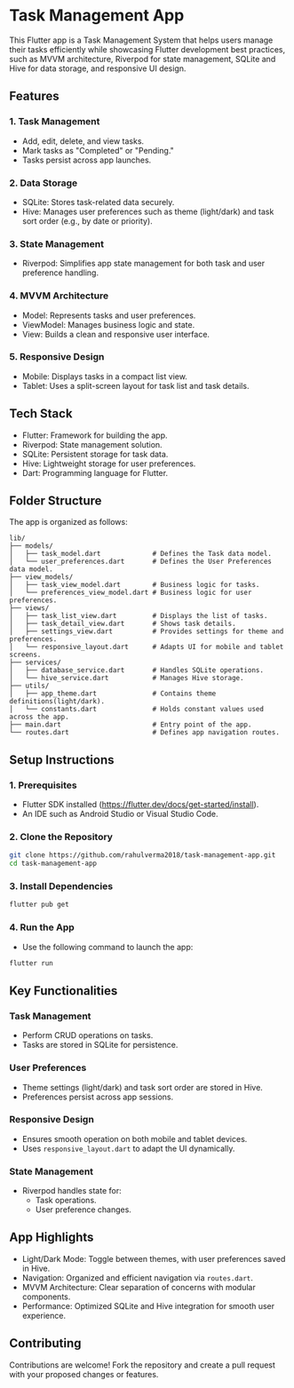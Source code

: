# Task Management App

This Flutter app is a Task Management System that helps users manage their tasks efficiently while showcasing Flutter development best practices, 
such as MVVM architecture, Riverpod for state management, SQLite and Hive for data storage, and responsive UI design.


## Features

### 1. Task Management
- Add, edit, delete, and view tasks.
- Mark tasks as "Completed" or "Pending."
- Tasks persist across app launches.

### 2. Data Storage
- SQLite: Stores task-related data securely.
- Hive: Manages user preferences such as theme (light/dark) and task sort order (e.g., by date or priority).

### 3. State Management
- Riverpod: Simplifies app state management for both task and user preference handling.

### 4. MVVM Architecture
- Model: Represents tasks and user preferences.
- ViewModel: Manages business logic and state.
- View: Builds a clean and responsive user interface.

### 5. Responsive Design
- Mobile: Displays tasks in a compact list view.
- Tablet: Uses a split-screen layout for task list and task details.


## Tech Stack

- Flutter: Framework for building the app.
- Riverpod: State management solution.
- SQLite: Persistent storage for task data.
- Hive: Lightweight storage for user preferences.
- Dart: Programming language for Flutter.


## Folder Structure

The app is organized as follows:
```
lib/
├── models/
│   ├── task_model.dart             # Defines the Task data model.
│   └── user_preferences.dart       # Defines the User Preferences data model.
├── view_models/
│   ├── task_view_model.dart        # Business logic for tasks.
│   └── preferences_view_model.dart # Business logic for user preferences.
├── views/
│   ├── task_list_view.dart         # Displays the list of tasks.
│   ├── task_detail_view.dart       # Shows task details.
│   ├── settings_view.dart          # Provides settings for theme and preferences.
│   └── responsive_layout.dart      # Adapts UI for mobile and tablet screens.
├── services/
│   ├── database_service.dart       # Handles SQLite operations.
│   └── hive_service.dart           # Manages Hive storage.
├── utils/
│   ├── app_theme.dart              # Contains theme definitions(light/dark).
│   └── constants.dart              # Holds constant values used across the app.
├── main.dart                       # Entry point of the app.
└── routes.dart                     # Defines app navigation routes.
```


## Setup Instructions

### 1. Prerequisites
- Flutter SDK installed (https://flutter.dev/docs/get-started/install).
- An IDE such as Android Studio or Visual Studio Code.

### 2. Clone the Repository
```bash
git clone https://github.com/rahulverma2018/task-management-app.git
cd task-management-app
```

### 3. Install Dependencies
```bash
flutter pub get
```

### 4. Run the App
- Use the following command to launch the app:
```bash
flutter run
```


## Key Functionalities

### Task Management
- Perform CRUD operations on tasks.
- Tasks are stored in SQLite for persistence.

### User Preferences
- Theme settings (light/dark) and task sort order are stored in Hive.
- Preferences persist across app sessions.

### Responsive Design
- Ensures smooth operation on both mobile and tablet devices.
- Uses `responsive_layout.dart` to adapt the UI dynamically.

### State Management
- Riverpod handles state for:
    - Task operations.
    - User preference changes.


## App Highlights
- Light/Dark Mode: Toggle between themes, with user preferences saved in Hive.
- Navigation: Organized and efficient navigation via `routes.dart`.
- MVVM Architecture: Clear separation of concerns with modular components.
- Performance: Optimized SQLite and Hive integration for smooth user experience.


## Contributing
Contributions are welcome! Fork the repository and create a pull request with your proposed changes or features.